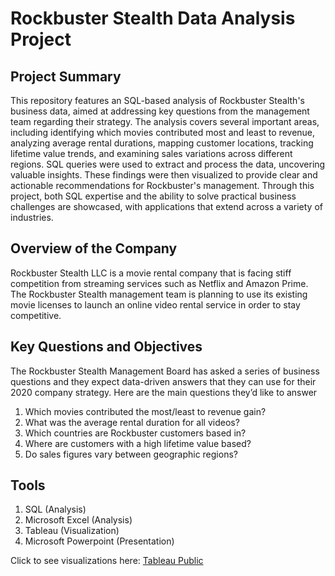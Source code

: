 # Rockbuster Stealth Data Analysis Project
## Project Summary

This repository features an SQL-based analysis of Rockbuster Stealth's business data, aimed at addressing key questions from the management team regarding their strategy. The analysis covers several important areas, including identifying which movies contributed most and least to revenue, analyzing average rental durations, mapping customer locations, tracking lifetime value trends, and examining sales variations across different regions. SQL queries were used to extract and process the data, uncovering valuable insights. These findings were then visualized to provide clear and actionable recommendations for Rockbuster's management. Through this project, both SQL expertise and the ability to solve practical business challenges are showcased, with applications that extend across a variety of industries.

## Overview of the Company
Rockbuster Stealth LLC is a movie rental company that is facing stiff competition from streaming services such as Netflix and Amazon Prime. The Rockbuster Stealth management team is planning to use its existing movie licenses to launch an online video rental service in order to stay competitive. 

## Key Questions and Objectives   
The Rockbuster Stealth Management Board has asked a series of business questions and they expect data-driven answers that they can use for their 2020 company strategy. 
Here are the main questions they’d like to answer   
1. Which movies contributed the most/least to revenue gain?     
2. What was the average rental duration for all videos?   
3. Which countries are Rockbuster customers based in?   
4. Where are customers with a high lifetime value based?   
5. Do sales figures vary between geographic regions? 

## Tools
1. SQL (Analysis)
2. Microsoft Excel (Analysis)
3. Tableau (Visualization)
4. Microsoft Powerpoint (Presentation)

Click to see visualizations here: [Tableau Public](https://public.tableau.com/app/profile/lertkiet.lertchayantee/viz/Summary_17314590165840/Summary?publish=yes)
